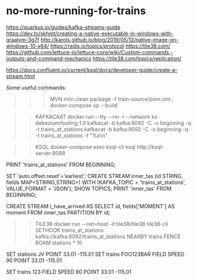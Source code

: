 # no-more-running-for-trains

https://quarkus.io/guides/kafka-streams-guide
https://dev.to/skhmt/creating-a-native-executable-in-windows-with-graalvm-3g7f
http://karols.github.io/blog/2019/05/12/native-image-on-windows-10-x64/
https://redis.io/topics/protocol
https://tile38.com/
https://github.com/lettuce-io/lettuce-core/wiki/Custom-commands,-outputs-and-command-mechanics
https://tile38.com/topics/replication/

https://docs.confluent.io/current/ksql/docs/developer-guide/create-a-stream.html

Some useful commands:

>>> MVN
mvn clean package -f train-source/pom.xml ; docker-compose up --build


>> KAFKACAAT
docker run --tty --rm -i --network ks debezium/tooling:1.0
kafkacat -b kafka:9092 -C -o beginning -q -t trains_at_stations
kafkacat -b kafka:9092 -C -o beginning -q -t trains_at_stations -f "%k\n"

 
>> KSQL
docker-compose exec ksql-cli ksql http://ksql-server:8088

PRINT 'trains_at_stations' FROM BEGINNING;

SET 'auto.offset.reset'='earliest';
CREATE STREAM inner_tas (id STRING, fields MAP<STRING,STRING>) WITH (KAFKA_TOPIC = 'trains_at_stations', VALUE_FORMAT = 'JSON');
SHOW TOPICS;
PRINT 'inner_tas' FROM BEGINNING;        

CREATE STREAM i_have_arrived AS SELECT id, fields['MOMENT'] AS moment FROM inner_tas PARTITION BY id;


>> TILE38
docker run --net=host -it tile38/tile38 tile38-cli
SETHOOK trains_at_stations kafka://kafka:9092/trains_at_stations NEARBY trains FENCE ROAM stations * 10

SET stations JV POINT 33.01 -115.01
SET trains FOO123BAR FIELD SPEED 90 POINT 33.01 -115.01

SET trains 123 FIELD SPEED 90 POINT 33.01 -115.01